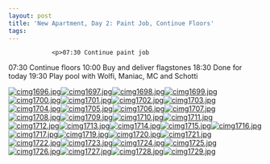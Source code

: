 ```yaml
---
layout: post
title: 'New Apartment, Day 2: Paint Job, Continue Floors'
tags:
---
```



                <p>07:30 Continue paint job
07:30 Continue floors
10:00 Buy and deliver flagstones
18:30 Done for today
19:30 Play pool with Wolfi, Maniac, MC and Schotti</p>
<p><a href='/uploads/cimg1696.jpg' title='cimg1696.jpg'><img src='/uploads/cimg1696.thumbnail.jpg' alt='cimg1696.jpg' /></a><a href='/uploads/cimg1697.jpg' title='cimg1697.jpg'><img src='/uploads/cimg1697.thumbnail.jpg' alt='cimg1697.jpg' /></a><a href='/uploads/cimg1698.jpg' title='cimg1698.jpg'><img src='/uploads/cimg1698.thumbnail.jpg' alt='cimg1698.jpg' /></a><a href='/uploads/cimg1699.jpg' title='cimg1699.jpg'><img src='/uploads/cimg1699.thumbnail.jpg' alt='cimg1699.jpg' /></a><a href='/uploads/cimg1700.jpg' title='cimg1700.jpg'><img src='/uploads/cimg1700.thumbnail.jpg' alt='cimg1700.jpg' /></a><a href='/uploads/cimg1701.jpg' title='cimg1701.jpg'><img src='/uploads/cimg1701.thumbnail.jpg' alt='cimg1701.jpg' /></a><a href='/uploads/cimg1702.jpg' title='cimg1702.jpg'><img src='/uploads/cimg1702.thumbnail.jpg' alt='cimg1702.jpg' /></a><a href='/uploads/cimg1703.jpg' title='cimg1703.jpg'><img src='/uploads/cimg1703.thumbnail.jpg' alt='cimg1703.jpg' /></a><a href='/uploads/cimg1704.jpg' title='cimg1704.jpg'><img src='/uploads/cimg1704.thumbnail.jpg' alt='cimg1704.jpg' /></a><a href='/uploads/cimg1705.jpg' title='cimg1705.jpg'><img src='/uploads/cimg1705.thumbnail.jpg' alt='cimg1705.jpg' /></a><a href='/uploads/cimg1706.jpg' title='cimg1706.jpg'><img src='/uploads/cimg1706.thumbnail.jpg' alt='cimg1706.jpg' /></a><a href='/uploads/cimg1707.jpg' title='cimg1707.jpg'><img src='/uploads/cimg1707.thumbnail.jpg' alt='cimg1707.jpg' /></a><a href='/uploads/cimg1708.jpg' title='cimg1708.jpg'><img src='/uploads/cimg1708.thumbnail.jpg' alt='cimg1708.jpg' /></a><a href='/uploads/cimg1709.jpg' title='cimg1709.jpg'><img src='/uploads/cimg1709.thumbnail.jpg' alt='cimg1709.jpg' /></a><a href='/uploads/cimg1710.jpg' title='cimg1710.jpg'><img src='/uploads/cimg1710.thumbnail.jpg' alt='cimg1710.jpg' /></a><a href='/uploads/cimg1711.jpg' title='cimg1711.jpg'><img src='/uploads/cimg1711.thumbnail.jpg' alt='cimg1711.jpg' /></a><a href='/uploads/cimg1712.jpg' title='cimg1712.jpg'><img src='/uploads/cimg1712.thumbnail.jpg' alt='cimg1712.jpg' /></a><a href='/uploads/cimg1713.jpg' title='cimg1713.jpg'><img src='/uploads/cimg1713.thumbnail.jpg' alt='cimg1713.jpg' /></a><a href='/uploads/cimg1714.jpg' title='cimg1714.jpg'><img src='/uploads/cimg1714.thumbnail.jpg' alt='cimg1714.jpg' /></a><a href='/uploads/cimg1715.jpg' title='cimg1715.jpg'><img src='/uploads/cimg1715.thumbnail.jpg' alt='cimg1715.jpg' /></a><a href='/uploads/cimg1716.jpg' title='cimg1716.jpg'><img src='/uploads/cimg1716.thumbnail.jpg' alt='cimg1716.jpg' /></a><a href='/uploads/cimg1717.jpg' title='cimg1717.jpg'><img src='/uploads/cimg1717.thumbnail.jpg' alt='cimg1717.jpg' /></a><a href='/uploads/cimg1719.jpg' title='cimg1719.jpg'><img src='/uploads/cimg1719.thumbnail.jpg' alt='cimg1719.jpg' /></a><a href='/uploads/cimg1720.jpg' title='cimg1720.jpg'><img src='/uploads/cimg1720.thumbnail.jpg' alt='cimg1720.jpg' /></a><a href='/uploads/cimg1721.jpg' title='cimg1721.jpg'><img src='/uploads/cimg1721.thumbnail.jpg' alt='cimg1721.jpg' /></a><a href='/uploads/cimg1722.jpg' title='cimg1722.jpg'><img src='/uploads/cimg1722.thumbnail.jpg' alt='cimg1722.jpg' /></a><a href='/uploads/cimg1723.jpg' title='cimg1723.jpg'><img src='/uploads/cimg1723.thumbnail.jpg' alt='cimg1723.jpg' /></a><a href='/uploads/cimg1724.jpg' title='cimg1724.jpg'><img src='/uploads/cimg1724.thumbnail.jpg' alt='cimg1724.jpg' /></a><a href='/uploads/cimg1725.jpg' title='cimg1725.jpg'><img src='/uploads/cimg1725.thumbnail.jpg' alt='cimg1725.jpg' /></a><a href='/uploads/cimg1726.jpg' title='cimg1726.jpg'><img src='/uploads/cimg1726.thumbnail.jpg' alt='cimg1726.jpg' /></a><a href='/uploads/cimg1727.jpg' title='cimg1727.jpg'><img src='/uploads/cimg1727.thumbnail.jpg' alt='cimg1727.jpg' /></a><a href='/uploads/cimg1728.jpg' title='cimg1728.jpg'><img src='/uploads/cimg1728.thumbnail.jpg' alt='cimg1728.jpg' /></a><a href='/uploads/cimg1729.jpg' title='cimg1729.jpg'><img src='/uploads/cimg1729.thumbnail.jpg' alt='cimg1729.jpg' /></a></p>
